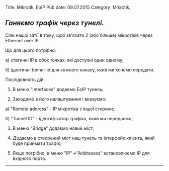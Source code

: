Title: Mikrotik. EoIP
Pub date: 09.07.2015
Category: Mikrotik, 

_Ганяємо трафік через тунелі._
-----


Сіль нашої затії в тому, щоб зв'язати 2 (або більше) мікротіків через Ethernet over IP.

Що для цього потрібно:

а) статичні IP в обох точках, які доступні один одному;

б) ідентичні tunnel-id для кожного каналу, який ми хочемо передати.

Послідовність дій:

1. В меню "Interfaces" додаємо EoIP тунель;

2. Заходимо в його налаштування і вказуємо:

а) "Remote address" - IP мікротіка з іншої сторони;

б) "Tunnel ID" - ідентифікатор трафіка, який ми передаємо;

3. В меню "Bridge" додаємо новий міст;

4. Додаємо в створений міст наш тунель та інтерфейс клієнта, який буде приймати трафік;

5. Якщо потрібно, в меню "IP"-&gt;"Addresses" встановлюємо IP для вхідного порта.

-----